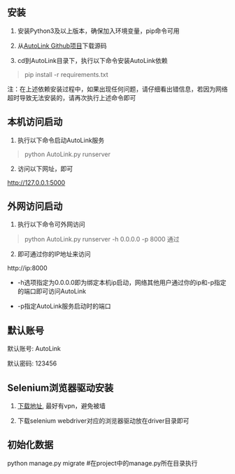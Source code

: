 ## 安装

1. 安装Python3及以上版本，确保加入环境变量，pip命令可用

2. 从[AutoLink Github项目](https://github.com/small99/AutoLink)下载源码

3. cd到AutoLink目录下，执行以下命令安装AutoLink依赖

> pip install -r requirements.txt

注：在上述依赖安装过程中，如果出现任何问题，请仔细看出错信息，若因为网络超时导致无法安装的，请再次执行上述命令即可

## 本机访问启动

1. 执行以下命令启动AutoLink服务

> python AutoLink.py runserver

2. 访问以下网址，即可

http://127.0.0.1:5000

## 外网访问启动
1. 执行以下命令可外网访问

> python AutoLink.py runserver -h 0.0.0.0 -p 8000
通过

2. 即可通过你的IP地址来访问

http://ip:8000

- -h选项指定为0.0.0.0即为绑定本机ip启动，网络其他用户通过你的ip和-p指定的端口即可访问AutoLink

- -p指定AutoLink服务启动时的端口

## 默认账号

默认账号: AutoLink  

默认密码: 123456

## Selenium浏览器驱动安装

1. [下载地址](https://docs.seleniumhq.org/download/), 最好有vpn，避免被墙

2. 下载selenium webdriver对应的浏览器驱动放在driver目录即可

## 初始化数据
python manage.py migrate #在project中的manage.py所在目录执行
